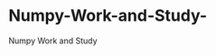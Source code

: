   # Numpy-Work-and-Study-
Numpy Work and Study 
                
                
              
                                  
                                    
                                                                                               
                                                                                                               
                                 
                                                        
                                                                  
               
                             
                                                            
                                                                                          
                                                                                                                                                                                                                                   
                                                                                                                                                                      
                                                                                                                                                                          
                                                                                                        
                                                                                                                                 
                                    
                                                                                             
                                              
